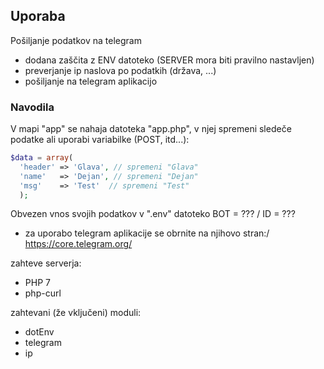 ## Uporaba

Pošiljanje podatkov na telegram
- dodana zaščita z ENV datoteko (SERVER mora biti pravilno nastavljen)
- preverjanje ip naslova po podatkih (država, ...)
- pošiljanje na telegram aplikacijo


### Navodila

V mapi "app" se nahaja datoteka "app.php", v
njej spremeni sledeče podatke ali uporabi variabilke (POST, itd...):
```php
$data = array(
  'header' => 'Glava', // spremeni "Glava"
  'name'   => 'Dejan', // spremeni "Dejan"
  'msg'    => 'Test'  // spremeni "Test"
  );
```
Obvezen vnos svojih podatkov v ".env" datoteko
BOT = ??? /
ID = ???
* za uporabo telegram aplikacije se obrnite na njihovo stran:/
https://core.telegram.org/

zahteve serverja:
- PHP 7
- php-curl

zahtevani (že vključeni) moduli:
- dotEnv
- telegram
- ip

